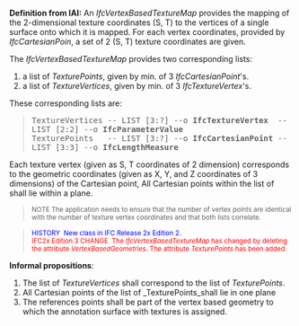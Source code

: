 ﻿**Definition
from IAI:** An _IfcVertexBasedTextureMap_ provides the mapping of the 2-dimensional texture coordinates (S, T) to the vertices of a single surface onto which it is mapped. For each vertex coordinates, provided by _IfcCartesianPoin_, a set of 2 (S, T) texture coordinates are given.

The _IfcVertexBasedTextureMap_ provides two corresponding lists:

1. a list of&nbsp;_TexturePoints_, given by min. of 3 _IfcCartesianPoint_'s.
2. a list of&nbsp;_TextureVertices_, given by min. of 3 _IfcTextureVertex_'s.


These corresponding
lists are:  
> <tt>TextureVertices</tt><tt> --
LIST
[3:?] --o <b>IfcTextureVertex</b>
&nbsp;-- LIST [2:2] --o <b>IfcParameterValue<br>
  </b></tt><tt>TexturePoints
&nbsp; -- LIST [3:?] --o <b>IfcCartesianPoint</b>
-- LIST [3:3] --o <b>IfcLengthMeasure</b><br>
  </tt><tt><b></b></tt>


Each texture vertex (given as S, T coordinates of 2
dimension) corresponds to the geometric coordinates (given as X, Y, and
Z coordinates of 3 dimensions) of the Cartesian point, All Cartesian
points within the list of shall lie within a plane.
> <small>NOTE The application needs to
ensure that
the number of vertex points are
identical with the number of texture vertex coordinates and that both
lists correlate.</small>

> <small><font color="#0000ff">HISTORY&nbsp;
New class
in IFC
Release 2x Edition 2. </font><br>
  <font color="#ff0000">IFC2x
Edition 3 CHANGE&nbsp; The <i>IfcVertexBasedTextureMap</i>
has changed by deleting the attribute <i>VertexBasedGeometries</i>.
The attribute <i>TexturePoints</i> has been added.</font></small>  
>

**Informal
propositions**:

1. The list of _TextureVertices_ shall correspond to the list of _TexturePoints_.
2. All Cartesian points of the list of _TexturePoints_shall lie in one plane
3. The references points shall be part of the vertex based geometry to which the annotation surface&nbsp;with textures is assigned.